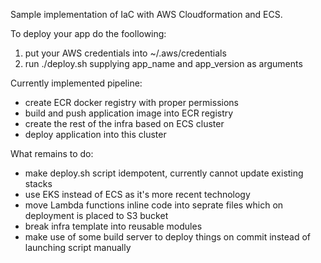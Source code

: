 Sample implementation of IaC with AWS Cloudformation and ECS.

To deploy your app do the foollowing:
1) put your AWS credentials into ~/.aws/credentials
2) run ./deploy.sh supplying app_name and app_version as arguments

Currently implemented pipeline:
- create ECR docker registry with proper permissions
- build and push application image into ECR registry
- create the rest of the infra based on ECS cluster
- deploy application into this cluster

What remains to do:
- make deploy.sh script idempotent, currently cannot update existing stacks
- use EKS instead of ECS as it's more recent technology
- move Lambda functions inline code into seprate files which on deployment is placed to S3 bucket
- break infra template into reusable modules
- make use of some build server to deploy things on commit instead of launching script manually

